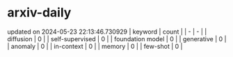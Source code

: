 # arxiv-daily
updated on 2024-05-23 22:13:46.730929
| keyword | count |
| - | - |
| diffusion | 0 |
| self-supervised | 0 |
| foundation model | 0 |
| generative | 0 |
| anomaly | 0 |
| in-context | 0 |
| memory | 0 |
| few-shot | 0 |
